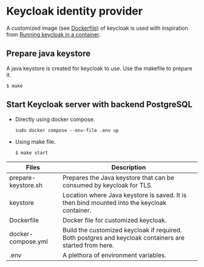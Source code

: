 # Keycloak identity provider

A customized image (see [Dockerfile](./Dockerfile)) of keycloak is used with inspiration from [Running keycloak in a container](https://www.keycloak.org/server/containers).

## Prepare java keystore

A java keystore is created for keycloak to use. Use the makefile to prepare it.
```
$ make
```

## Start Keycloak server with backend PostgreSQL

- Directly using docker compose.
  ```
  sudo docker compose --env-file .env up
  ```
- Using make file.
  ```
  $ make start
  ```

Files                   | Description
------------------------|---------------------------------
prepare-keystore.sh     | Prepares the Java keystore that can be consumed by keycloak for TLS.
keystore                | Location where Java keystore is saved. It is then bind mounted into the keycloak container.
Dockerfile              | Docker file for customized keycloak.
docker-compose.yml      | Build the customized keycloak if required. Both postgres and keycloak containers are started from here.
.env                    | A plethora of environment variables.